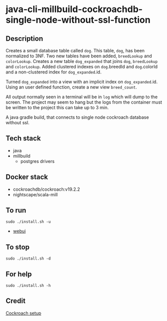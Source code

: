 # java-cli-millbuild-cockroachdb-single-node-without-ssl-function

## Description
Creates a small database table
called `dog`. This table, `dog`, has been normalized to 3NF.
Two new tables have been added, `breedLookup` and `colorLookup`.
Creates a new table `dog_expanded` that joins
`dog`, `breedLookup` and `colorLookup`. Added clustered indexes on
`dog`.breedId and `dog`.colorId and a non-clustered index for
`dog_expanded`.id. 

Turned `dog_expanded` into a view with an implicit index on `dog_expanded`.id.  Using an user defined function, create a new view `breed_count`.

All output normally
seen in a terminal will be in `log` which will dump to the screen. The project may seem to hang but the logs from the container must be written to the project this can take up to 3 min.

A java gradle build, that connects to single node
cockroach database without ssl.

## Tech stack
- java
- millbuild
  - postgres drivers

## Docker stack
- cockroachdb/cockroach:v19.2.2
- nightscape/scala-mill

## To run
`sudo ./install.sh -u`
- [webui](http://localhost:8080)

## To stop
`sudo ./install.sh -d`

## For help
`sudo ./install.sh -h`

## Credit
[Cockroach setup](https://github.com/s0rg/cockroach-compose)

